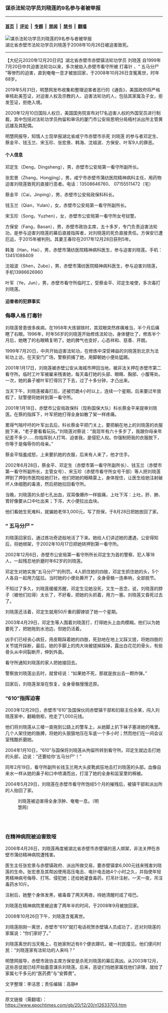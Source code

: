 ### 谋杀法轮功学员刘晓莲的9名参与者被举报

---

#### [首页](../../../..?n12633703) &nbsp;|&nbsp; [评论](../../../../../epoch-comment?n12633703) &nbsp;|&nbsp; [专题](../../../../../epoch-special?n12633703) &nbsp;|&nbsp; [禁闻](../../../../../epoch-news?n12633703) &nbsp;|&nbsp; [禁书](../../../../../books?n12633703) &nbsp;|&nbsp; [翻墙](https://github.com/gfw-breaker/nogfw/blob/master/README.md?n12633703)


<div><img alt="谋杀法轮功学员刘晓莲的9名参与者被举报" class="attachment-djy_600_400 size-djy_600_400 wp-post-image" src="https://i.epochtimes.com/assets/uploads/2020/12/d500e28ad72ea340f7f0924078f6e0ef-556x400.jpg"/>
<div class="caption">
 湖北省赤壁市法轮功学员刘晓莲于2008年10月26日被迫害致死。
</div></div><hr/><div class="post_content" id="artbody" itemprop="articleBody">
 <!-- article content begin -->
 <p>
  【大纪元2020年12月20日讯】湖北省赤壁市赤壁镇法轮功学员
  <ok href="https://www.epochtimes.com/gb/tag/%E5%88%98%E6%99%93%E8%8E%B2.html">
   刘晓莲
  </ok>
  自1999年7月20日中共迫害法轮功以来，多次被劫入赤壁市看守所被
  <ok href="https://www.epochtimes.com/gb/tag/%E6%89%93%E6%AF%92%E9%92%88.html">
   打毒针
  </ok>
  、“
  <ok href="https://www.epochtimes.com/gb/tag/%E4%BA%94%E9%A9%AC%E5%88%86%E5%B0%B8.html">
   五马分尸
  </ok>
  ”等惨烈的迫害，直到奄奄一息才被放回家，于2008年10月26日含冤离世，时年68岁。
 </p>
 <p>
  2019年5月31日，明慧网发布收集和整理迫害者恶行的《通告》，美国政府将严格审核赴美签证，对迫害人权及宗教的人、迫害法轮功的人，包括其家属及子女，拒发签证，拒绝入境。
 </p>
 <p>
  2020年12月10日国际人权日，美国国务院宣布对17名迫害人权的外国官员进行制裁，其中包括对法轮功学员拘留和审讯的厦门市公安局思明分局梧村派出所主管黄远雄及其配偶。
 </p>
 <p>
  明慧网报导，知情人士现举报湖北省咸宁市赤壁市杀死
  <ok href="https://www.epochtimes.com/gb/tag/%E5%88%98%E6%99%93%E8%8E%B2.html">
   刘晓莲
  </ok>
  的参与者邓定生、蔡金平、钱玉兰、宋玉珍、张宏景、韩海、沈祖波、方保安、叶军9人的罪恶。
 </p>
 <h4>
  <b>
   个人信息
  </b>
 </h4>
 <p>
  邓定生（Deng，Dingsheng），男，赤壁市公安局第一看守所副所长。
 </p>
 <p>
  张宏景（Zhang，Hongjing），男，咸宁市赤壁市蒲纺医院精神病科主任，用药物迫害刘晓莲致死的直接行恶者。电话：13508646760、 07155511472（宅）
 </p>
 <p>
  蔡金平（Cai，Jinping），男，赤壁市公安局政保科科长。
 </p>
 <p>
  钱玉兰（Qian，Yulan），女，赤壁市公安局第一看守所副所长。
 </p>
 <p>
  宋玉珍（Song，Yuzhen），女，赤壁市公安局第一看守所女号狱警。
 </p>
 <p>
  方保安（Fang，Baoan），男，赤壁市政协主席，五十多岁，专门负责迫害法轮功，是参与迫害刘晓莲的幕后直接指挥者，对刘晓莲的死负直接责任。方保安已遭厄运，于2015年被判刑。其妻王春珍在2017年12月28日获刑5年。
 </p>
 <p>
  韩海（Han，Hai），男，赤壁市蒲纺医院精神病科医生，参与迫害刘晓莲。手机：13451088409
 </p>
 <p>
  沈祖波（Shen，Zubo），男，赤壁市蒲纺医院精神病科医生，参与迫害刘晓莲，手机13986626960
 </p>
 <p>
  叶军（Ye，Jun），男，赤壁市看守所临时工，受蔡金平、邓定生唆使，多次毒打刘晓莲。
 </p>
 <h4>
  迫害者的犯罪事实
 </h4>
 <h3>
  侮辱人格
  <ok href="https://www.epochtimes.com/gb/tag/%E6%89%93%E6%AF%92%E9%92%88.html">
   打毒针
  </ok>
 </h3>
 <p>
  刘晓莲曾患很多疾病，在1958年大炼钢铁时，其双眼突然疼痛难当，半个月后痛瞎了右眼。1996年，时年56岁的刘晓莲开始修炼法轮功，身体健壮了，修炼半个月后，她瞎了的右眼睛复明了。她的脾气也变好，心态祥和、慈善、开朗。
 </p>
 <p>
  1999年7月20日，中共开始迫害法轮功，在修炼中深受裨益的刘晓莲到北京为法轮功上访。在天安门广场，警察抓捕了她，用脚朝她小便处猛踢。
 </p>
 <p>
  2001年1月17日，刘晓莲被赤壁公安从海城市押回当地，被非法关押在赤壁市第二看守所。临时工叶军被雇来残害她，每天毒打她的头部、眼睛、胸部、小腹等处。一次，她的鼻子被叶军打得凹了下去，过了十多分钟，才凸出来。
 </p>
 <p>
  当天下午，刘晓莲被毒打后，还被罚跪4小时以上，连续一个星期。后来要过年放假了，狱警便将她转到第一看守所。
 </p>
 <p>
  2001年1月18日，赤壁市公安局政保科（现称国保大队）科长蔡金平来提审刘晓莲。在蔡的指挥下，叶军把她打得全身如散了架一样疼痛。
 </p>
 <p>
  累得气喘吁吁的叶军出去后，科长蔡金平把门关上，要把躺在地上的刘晓莲的衣服脱下来，“老子要看看玩玩。”刘晓莲对蔡说：“我现年有六十多岁了，我跟你母亲年纪差不多少……你指挥别人打骂、迫害我，是侵犯人权。你强制把我的衣服脱下，你等于是侮辱你的母亲。”
 </p>
 <p>
  蔡金平恼羞成怒，上来要扒她的衣服，后来有人来了，他才住手。
 </p>
 <p>
  2002年6月28日，蔡金平、邓定生（赤壁市第一看守所副所长）、钱玉兰（赤壁市第一看守所副所长，主管女号）、宋玉珍（赤壁市看守所女号干部）等人把刘晓莲押到了押到市医院给她打针。他们把她的眼睛蒙上，身体按住，让医生给她注射破坏人体细胞的毒液，然后把她拉回看守所。
 </p>
 <p>
  当晚，刘晓莲的头部七孔出血，双耳像爆炸一样振痛，上吐下泻：上吐，肝、肺、胃好像要从口中吐出来；下泻，大小便拉出血块。
 </p>
 <p>
  他们看她生死难料，就骗她老伴3,000元，写了担保，于8月28日把她放回了家。
 </p>
 <h3>
  <b>
   “
   <ok href="https://www.epochtimes.com/gb/tag/%E4%BA%94%E9%A9%AC%E5%88%86%E5%B0%B8.html">
    五马分尸
   </ok>
   ”
  </b>
 </h3>
 <p>
  刘晓莲回家后，通过炼功奇迹般地活了下来。她给人们讲述她的遭遇，公安得知后，将她绑架，于2002年10月17日把她转押到第一看守所。
 </p>
 <p>
  2002年12月6日，赤壁市公安局第一看守所所长邓定生为首的警察、犯人等18人，一起残忍地折磨时年62岁的刘晓莲。
 </p>
 <p>
  邓定生对她实施“五马分尸”的刑罚。4人抓住她的四肢，邓定生抓住她的头，5个人各自一起用力猛拉。当时她的小便处撕开了，全身骨骼一连串响，全部脱节。
 </p>
 <p>
  不知过了多久，刘晓莲缓缓苏醒，邓定生见她没死，又生一恶念，说，刘晓莲的脖子（被他们拉得）太长了，不好看，把她的头抓着，用力一塞。刘晓莲又昏死过去了。
 </p>
 <p>
  刘晓莲还活着，邓定生就用50斤重的脚镣锁了她一个星期。
 </p>
 <p>
  2003年4月29日，邓定生等人围着刘晓莲打，打得她头上血肉模糊。他们以为她要死了，把她拖到水池边，但她仍活着。
 </p>
 <p>
  凶手们已经丧心病狂，用皮鞋踩着她的四肢，死劲地在地上又踩又搓，将她四肢的关节搓开踩断，最后，她的手脚上的肉大块被搓掉踩掉，露出白花花的骨头，有些骨头从中间裂断开，伸到外面。
 </p>
 <p>
  看守所通知刘晓莲的家人把她接回去。
 </p>
 <p>
  警察放刘晓莲出去时，就曾经说：“如果她不死，那就是放出去一颗炸弹。”
 </p>
 <p>
  回家后，刘晓莲渐渐在恢复，全身骨骼慢慢还原。
 </p>
 <h3>
  “610”指挥迫害
 </h3>
 <p>
  2003年12月29日，赤壁市“610”及国保伙同赤壁镇干部和妇联主任余某，闯入刘晓莲家中，翻箱倒柜，抢走了1,000元钱。
 </p>
 <p>
  他们将刘晓莲从三楼一直拖到公路上的警车上，从她脚上扒下袜子塞进她的嘴里。几个人架住她的胳膊，将她的头狠狠地压在车底一个多小时；然而他们在一间会议室残酷折磨她。
 </p>
 <p>
  2004年1月10日，“610”与国保将刘晓莲从拘留所转到看守所。邓定生就边击打她的头部，边说：“还要给你‘五马分尸’！”
 </p>
 <p>
  同年2月19日，看守所副所长钱玉兰用大头皮靴疯狂地击打刘晓莲的头部。血像自来水一样从她的鼻子和口中喷涌而出，打湿了她的全身和监室里的棉被。
 </p>
 <p>
  2004年5月29日，刘晓莲在赤壁市看守所饱经5个月的摧残后，被镇干部和派出所的人抬回了家。
 </p>
 <figure aria-describedby="caption-attachment-12634106" class="wp-caption aligncenter" id="attachment_12634106" style="width: 263px">
  <ok href="https://i.epochtimes.com/assets/uploads/2020/12/2008-10-30-liuxiaolian-02.jpg" target="_blank">
   <img alt="" class="wp-image-12634106" src="https://i.epochtimes.com/assets/uploads/2020/12/2008-10-30-liuxiaolian-02-600x450.jpg"/>
  </ok>
  <br/><figcaption class="wp-caption-text" id="caption-attachment-12634106">
   刘晓莲被迫害得全身浮肿、奄奄一息。（明慧网）
  </figcaption><br/>
 </figure><br/>
 <h3>
  在精神病院被迫害致哑
 </h3>
 <p>
  2006年4月26日，刘晓莲再度被湖北省赤壁市赤壁镇的恶人绑架，非法关押在赤壁市蒲纺精神病院遭残害。
 </p>
 <p>
  医生主任张宏景与赤壁镇政府、派出所做交易，要赤壁镇拿6,000元钱来残害刘晓莲的生命。张宏景及其帮凶使用高压电击、电针电击她4个小时之久，并指使年轻男精神病号侮辱、打骂、侵犯她；还给她灌食毒药，打吊针注射，一天一夜，吊注毒药水10斤。
 </p>
 <p>
  注射后，她整个身体发黑，被毒昏了两天两夜，待她清醒时成了哑巴。
 </p>
 <p>
  刘晓莲在精神病院里被迫害了两年半的时间，于2008年9月被放回家。
 </p>
 <p>
  2008年10月26日下午，刘晓莲含冤离世。
 </p>
 <p>
  刘晓莲刚刚一离世，赤壁市“610”就打电话祝贺赤壁镇人员成功了，还对刘晓莲的家属说：“你们家好了。”
 </p>
 <p>
  刘晓莲离世的当天晚上，在她家附近有6个便衣蹲坑，被一村民撞见。他们便问村民：“刘晓莲家有法轮功的人来吗？”
 </p>
 <p>
  明慧网报导，赤壁市政协主席方保安是杀死刘晓莲的幕后真凶。从2003年12月，这些恶徒就已经开始蓄意谋杀刘晓莲。后来，恶徒们怕她家属找他们讲理，就给了家属七千多元的“医药费”与“安葬费”。
 </p>
 <p>
  文字整理：李洁思；责任编辑：高静#
 </p>
 <!-- article content end -->
 <div id="below_article_ad">
 </div>
</div>


---

原文链接（需翻墙）：https://www.epochtimes.com/gb/20/12/20/n12633703.htm